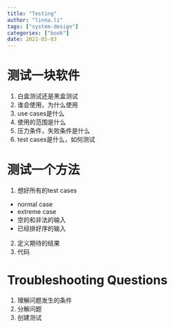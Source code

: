 ```yaml
---
title: "Testing"
author: "linna.li"
tags: ["system-design"]
categories: ["book"]
date: 2021-05-03
---
```

# 测试一块软件
1. 白盒测试还是黑盒测试
2. 谁会使用，为什么使用
3. use cases是什么
4. 使用的范围是什么
5. 压力条件，失败条件是什么
6. test cases是什么，如何测试

# 测试一个方法
1. 想好所有的test cases
-  normal case
-  extreme case
-  空的和非法的输入
-  已经排好序的输入
2. 定义期待的结果
3. 代码  
# Troubleshooting Questions
1. 理解问题发生的条件
2. 分解问题
3. 创建测试
   